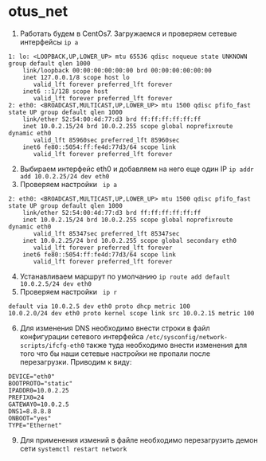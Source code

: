 # otus_net
1. Работать будем в CentOs7. Загружаемся и проверяем сетевые интерфейсы ``` ip a ```
```
1: lo: <LOOPBACK,UP,LOWER_UP> mtu 65536 qdisc noqueue state UNKNOWN group default qlen 1000
    link/loopback 00:00:00:00:00:00 brd 00:00:00:00:00:00
    inet 127.0.0.1/8 scope host lo
       valid_lft forever preferred_lft forever
    inet6 ::1/128 scope host 
       valid_lft forever preferred_lft forever
2: eth0: <BROADCAST,MULTICAST,UP,LOWER_UP> mtu 1500 qdisc pfifo_fast state UP group default qlen 1000
    link/ether 52:54:00:4d:77:d3 brd ff:ff:ff:ff:ff:ff
    inet 10.0.2.15/24 brd 10.0.2.255 scope global noprefixroute dynamic eth0
       valid_lft 85960sec preferred_lft 85960sec
    inet6 fe80::5054:ff:fe4d:77d3/64 scope link 
       valid_lft forever preferred_lft forever
```
2. Выбираем интерфейс eth0 и добавляем на него еще один IP   ``` ip addr add 10.0.2.25/24 dev eth0 ```
3. Проверяем настройки ``` ip a```
```
2: eth0: <BROADCAST,MULTICAST,UP,LOWER_UP> mtu 1500 qdisc pfifo_fast state UP group default qlen 1000
    link/ether 52:54:00:4d:77:d3 brd ff:ff:ff:ff:ff:ff
    inet 10.0.2.15/24 brd 10.0.2.255 scope global noprefixroute dynamic eth0
       valid_lft 85347sec preferred_lft 85347sec
    inet 10.0.2.25/24 brd 10.0.2.255 scope global secondary eth0
       valid_lft forever preferred_lft forever
    inet6 fe80::5054:ff:fe4d:77d3/64 scope link 
       valid_lft forever preferred_lft forever
```
4. Устанавливаем маршрут по умолчанию ``` ip route add default 10.0.2.5/24 dev eth0 ```
5. Проверяем настройки ``` ip r```
```
default via 10.0.2.5 dev eth0 proto dhcp metric 100 
10.0.2.0/24 dev eth0 proto kernel scope link src 10.0.2.15 metric 100 
```
6. Для изменения DNS необходимо внести строки в файл конфигурации сетевого интерфейса ``` /etc/sysconfig/network-scripts/ifcfg-eth0 ```
также туда необходимо внести изменения для того что бы наши сетевые настройки не пропали после перезагрузки. Приводим к виду:
```
DEVICE="eth0"
BOOTPROTO="static"
IPADDR0=10.0.2.25
PREFIX0=24
GATEWAY0=10.0.2.5
DNS1=8.8.8.8
ONBOOT="yes"
TYPE="Ethernet"
```
9. Для применения измений в файле необходимо перезагрузить демон сети ``` systemctl restart network ```
